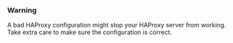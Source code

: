 <!-- usedin: [ _legacy_docker/AddIns/haproxy-v1.md, _maestro/AddIns/haproxy-v1.md, _node/addins/haproxy-v1.md, _rails/AddIns/haproxy-v1.md] -->


### Warning

A bad HAProxy configuration might stop your HAProxy server from working. Take extra care to make sure the configuration is correct.




